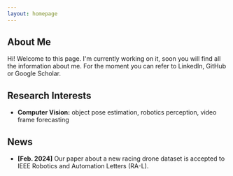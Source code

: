 ```yaml
---
layout: homepage
---
```


## About Me

Hi! Welcome to this page. I'm currently working on it, soon you will find all the information about me.
For the moment you can refer to LinkedIn, GitHub or Google Scholar.

## Research Interests

- **Computer Vision:** object pose estimation, robotics perception, video frame forecasting

## News

- **[Feb. 2024]** Our paper about a new racing drone dataset is accepted to IEEE Robotics and Automation Letters (RA-L).

[//]: # (- **[Feb. 2020]** We will host the ACM Multimedia Asia 2020 conference in Singapore!)

[//]: # (- **[Sept. 2019]** Our paper about few-shot learning is accepted to NeurIPS 2019.)

[//]: # (- **[Mar. 2019]** Our paper about few-shot learning is accepted to CVPR 2019.)

[//]: # ()
[//]: # ({% include_relative _includes/publications.md %})

[//]: # ()
[//]: # ({% include_relative _includes/services.md %})
